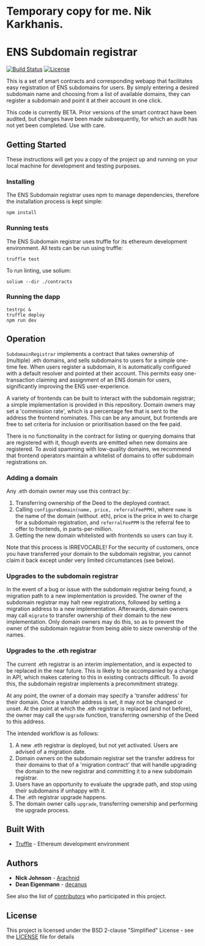 # Temporary copy for me. Nik Karkhanis.
# ENS Subdomain registrar

[![Build Status](https://travis-ci.org/ensdomains/subdomain-registrar.svg?branch=master)](https://travis-ci.org/ensdomains/subdomain-registrar) [![License](https://img.shields.io/badge/License-BSD--2--Clause-blue.svg)](LICENSE)

This is a set of smart contracts and corresponding webapp that facilitates easy registration of ENS subdomains for users. By simply entering a desired subdomain name and choosing from a list of available domains, they can register a subdomain and point it at their account in one click.

This code is currently BETA. Prior versions of the smart contract have been audited, but changes have been made subsequently, for which an audit has not yet been completed. Use with care.

## Getting Started

These instructions will get you a copy of the project up and running on your local machine for development and testing purposes.

### Installing

The ENS Subdomain registrar uses npm to manage dependencies, therefore the installation process is kept simple:

```
npm install
```

### Running tests

The ENS Subdomain registrar uses truffle for its ethereum development environment. All tests can be run using truffle:

```
truffle test
```

To run linting, use solium:

```
solium --dir ./contracts
```

### Running the dapp

```
testrpc &
truffle deploy
npm run dev
```

## Operation

`SubdomainRegistrar` implements a contract that takes ownership of (multiple) .eth domains, and sells subdomains to users for a simple one-time fee. When users register a subdomain, it is automatically configured with a default resolver and pointed at their account. This permits easy one-transaction claiming and assignment of an ENS domain for users, significantly improving the ENS user-experience.

A variety of frontends can be built to interact with the subdomain registrar; a simple implementation is provided in this repository. Domain owners may set a 'commission rate', which is a percentage fee that is sent to the address the frontend nominates. This can be any amount, but frontends are free to set criteria for inclusion or prioritisation based on the fee paid.

There is no functionality in the contract for listing or querying domains that are registered with it, though events are emitted when new domains are registered. To avoid spamming with low-quality domains, we recommend that frontend operators maintain a whitelist of domains to offer subdomain registrations on.

### Adding a domain

Any .eth domain owner may use this contract by:

 1. Transferring ownership of the Deed to the deployed contract.
 2. Calling `configureDomain(name, price, referralFeePPM)`, where `name` is the name of the domain (without .eth), price is the price in wei to charge for a subdomain registration, and `referralFeePPM` is the referral fee to offer to frontends, in parts-per-million.
 3. Getting the new domain whitelisted with frontends so users can buy it.

Note that this process is IRREVOCABLE! For the security of customers, once you have transferred your domain to the subdomain registrar, you cannot claim it back except under very limited circumstances (see below).

### Upgrades to the subdomain registrar

In the event of a bug or issue with the subdomain registrar being found, a migration path to a new implementation is provided. The owner of the subdomain registrar may halt new registrations, followed by setting a migration address to a new implementation. Afterwards, domain owners may call `migrate` to transfer ownership of their domain to the new implementation. Only domain owners may do this, so as to prevent the owner of the subdomain registrar from being able to sieze ownership of the names.

### Upgrades to the .eth registrar

The current .eth registrar is an interim implementation, and is expected to be replaced in the near future. This is likely to be accompanied by a change in API, which makes catering to this in existing contracts difficult. To avoid this, the subdomain registrar implements a precommitment strategy.

At any point, the owner of a domain may specify a 'transfer address' for their domain. Once a transfer address is set, it may not be changed or unset. At the point at which the .eth registrar is replaced (and not before), the owner may call the `upgrade` function, transferring ownership of the Deed to this address.

The intended workflow is as follows:

 1. A new .eth registrar is deployed, but not yet activated. Users are advised of a migration date.
 2. Domain owners on the subdomain registrar set the transfer address for their domains to that of a 'migration contract' that will handle upgrading the domain to the new registrar and committing it to a new subdomain registrar.
 3. Users have an opportunity to evaluate the upgrade path, and stop using their subdomains if unhappy with it.
 3. The .eth registrar upgrade happens.
 4. The domain owner calls `upgrade`, transferring ownership and performing the upgrade process.

## Built With
* [Truffle](https://github.com/trufflesuite/truffle) - Ethereum development environment 


## Authors

* **Nick Johnson** - [Arachnid](https://github.com/Arachnid)
* **Dean Eigenmann** - [decanus](https://github.com/decanus)

See also the list of [contributors](https://github.com/ensdomains/subdomain-registrar/contributors) who participated in this project.

## License

This project is licensed under the BSD 2-clause "Simplified" License - see the [LICENSE](LICENSE) file for details

